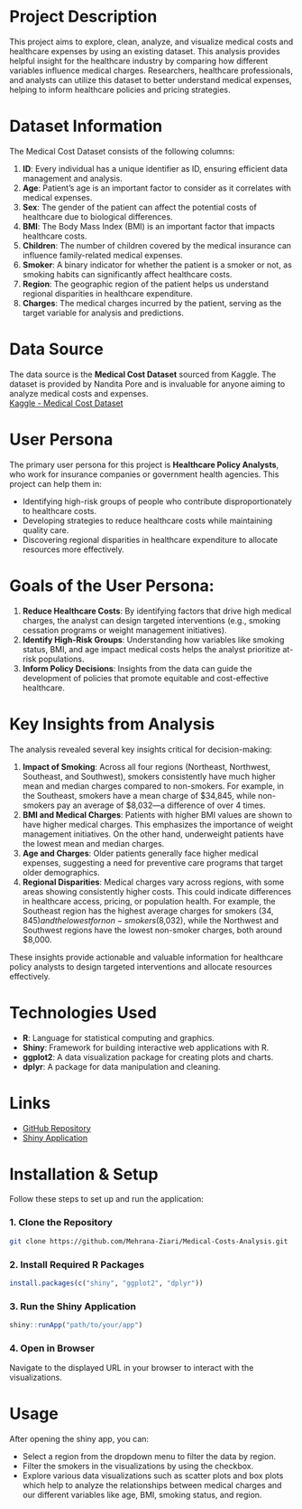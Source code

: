 # Project Description
This project aims to explore, clean, analyze, and visualize medical costs and healthcare expenses by using an existing dataset. This analysis provides helpful insight for the healthcare industry by comparing how different variables influence medical charges. Researchers, healthcare professionals, and analysts can utilize this dataset to better understand medical expenses, helping to inform healthcare policies and pricing strategies.

# Dataset Information
The Medical Cost Dataset consists of the following columns:
1. **ID**: Every individual has a unique identifier as ID, ensuring efficient data management and analysis.
2. **Age**: Patient’s age is an important factor to consider as it correlates with medical expenses.
3. **Sex**: The gender of the patient can affect the potential costs of healthcare due to biological differences.
4. **BMI**: The Body Mass Index (BMI) is an important factor that impacts healthcare costs.
5. **Children**: The number of children covered by the medical insurance can influence family-related medical expenses.
6. **Smoker**: A binary indicator for whether the patient is a smoker or not, as smoking habits can significantly affect healthcare costs.
7. **Region**: The geographic region of the patient helps us understand regional disparities in healthcare expenditure.
8. **Charges**: The medical charges incurred by the patient, serving as the target variable for analysis and predictions.

# Data Source
The data source is the **Medical Cost Dataset** sourced from Kaggle. The dataset is provided by Nandita Pore and is invaluable for anyone aiming to analyze medical costs and expenses.  
[Kaggle - Medical Cost Dataset](https://www.kaggle.com/datasets/nanditapore/medical-cost-dataset)

# User Persona
The primary user persona for this project is **Healthcare Policy Analysts**, who work for insurance companies or government health agencies. This project can help them in:
- Identifying high-risk groups of people who contribute disproportionately to healthcare costs.
- Developing strategies to reduce healthcare costs while maintaining quality care.
- Discovering regional disparities in healthcare expenditure to allocate resources more effectively.

# Goals of the User Persona:
1. **Reduce Healthcare Costs**: By identifying factors that drive high medical charges, the analyst can design targeted interventions (e.g., smoking cessation programs or weight management initiatives).
2. **Identify High-Risk Groups**: Understanding how variables like smoking status, BMI, and age impact medical costs helps the analyst prioritize at-risk populations.
3. **Inform Policy Decisions**: Insights from the data can guide the development of policies that promote equitable and cost-effective healthcare.

# Key Insights from Analysis
The analysis revealed several key insights critical for decision-making:
1. **Impact of Smoking**: Across all four regions (Northeast, Northwest, Southeast, and Southwest), smokers consistently have much higher mean and median charges compared to non-smokers. For example, in the Southeast, smokers have a mean charge of $34,845, while non-smokers pay an average of $8,032—a difference of over 4 times.
2. **BMI and Medical Charges**: Patients with higher BMI values are shown to have higher medical charges. This emphasizes the importance of weight management initiatives. On the other hand, underweight patients have the lowest mean and median charges.
3. **Age and Charges**: Older patients generally face higher medical expenses, suggesting a need for preventive care programs that target older demographics.
4. **Regional Disparities**: Medical charges vary across regions, with some areas showing consistently higher costs. This could indicate differences in healthcare access, pricing, or population health. For example, the Southeast region has the highest average charges for smokers ($34,845) and the lowest for non-smokers ($8,032), while the Northwest and Southwest regions have the lowest non-smoker charges, both around $8,000.

These insights provide actionable and valuable information for healthcare policy analysts to design targeted interventions and allocate resources effectively.

# Technologies Used
- **R**: Language for statistical computing and graphics.
- **Shiny**: Framework for building interactive web applications with R.
- **ggplot2**: A data visualization package for creating plots and charts.
- **dplyr**: A package for data manipulation and cleaning.

# Links
- [GitHub Repository]([https://github.com/Mehrana-Ziari/Medical-Cost](https://github.com/24W-DGPH/GPH-Mehrana-ziari))
- [Shiny Application](https://fatemehziari.shinyapps.io/med_cost/)

  
# Installation & Setup
 Follow these steps to set up and run the application:

### 1. Clone the Repository
```sh
git clone https://github.com/Mehrana-Ziari/Medical-Costs-Analysis.git
```

### 2. Install Required R Packages

```r
install.packages(c("shiny", "ggplot2", "dplyr"))
```

### 3. Run the Shiny Application
```r
shiny::runApp("path/to/your/app")
```

### 4. Open in Browser
Navigate to the displayed URL in your browser to interact with the visualizations.

# Usage
 After opening the shiny app, you can:
- Select a region from the dropdown menu to filter the data by region.
- Filter the smokers in the visualizations by using the checkbox.
- Explore various data visualizations such as scatter plots and box plots which help to analyze the relationships between medical charges and our different variables like age, BMI, smoking status, and region.

